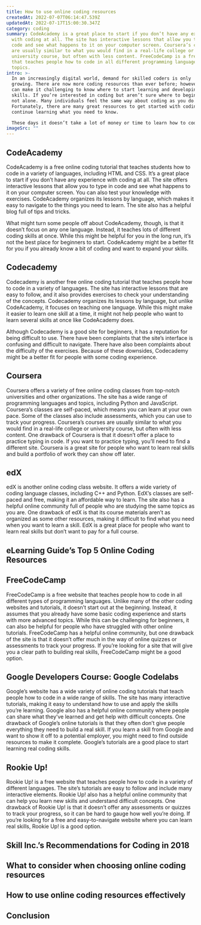 ```yaml
---
title: How to use online coding resources
createdAt: 2022-07-07T06:14:47.539Z
updatedAt: 2022-07-17T15:00:30.347Z
category: coding
summary: CodeAcademy is a great place to start if you don’t have any experience
  with coding at all. The site has interactive lessons that allow you to type in
  code and see what happens to it on your computer screen. Coursera’s courses
  are usually similar to what you would find in a real-life college or
  university course, but often with less content. FreeCodeCamp is a free website
  that teaches people how to code in all different programming languages and
  topics.
intro: >-
  In an increasingly digital world, demand for skilled coders is only
  growing. There are now more coding resources than ever before; however, this
  can make it challenging to know where to start learning and developing your
  skills. If you’re interested in coding but aren’t sure where to begin, you’re
  not alone. Many individuals feel the same way about coding as you do.
  Fortunately, there are many great resources to get started with coding and
  continue learning what you need to know. 

  These days it doesn’t take a lot of money or time to learn how to code online, whether at home or as part of a formal education program. You can find free tutorials on websites like Codecademy or Treehouse, or complete courses on platforms like Udemy or Alison. While it can seem overwhelming with so many different options available and no single right answer as to which one is best for you personally, the truth is that all of these resources are great in different ways.
imageSrc: ""
---
```


## CodeAcademy

CodeAcademy is a free online coding tutorial that teaches students how to code in a variety of languages, including HTML and CSS. It’s a great place to start if you don’t have any experience with coding at all. The site offers interactive lessons that allow you to type in code and see what happens to it on your computer screen. You can also test your knowledge with exercises. CodeAcademy organizes its lessons by language, which makes it easy to navigate to the things you need to learn. The site also has a helpful blog full of tips and tricks.

What might turn some people off about CodeAcademy, though, is that it doesn’t focus on any one language. Instead, it teaches lots of different coding skills at once. While this might be helpful for you in the long run, it’s not the best place for beginners to start. CodeAcademy might be a better fit for you if you already know a bit of coding and want to expand your skills.

## Codecademy

Codecademy is another free online coding tutorial that teaches people how to code in a variety of languages. The site has interactive lessons that are easy to follow, and it also provides exercises to check your understanding of the concepts. Codecademy organizes its lessons by language, but unlike CodeAcademy, it focuses on teaching one language. While this might make it easier to learn one skill at a time, it might not help people who want to learn several skills at once like CodeAcademy does.

Although Codecademy is a good site for beginners, it has a reputation for being difficult to use. There have been complaints that the site’s interface is confusing and difficult to navigate. There have also been complaints about the difficulty of the exercises. Because of these downsides, Codecademy might be a better fit for people with some coding experience.

## Coursera

Coursera offers a variety of free online coding classes from top-notch universities and other organizations. The site has a wide range of programming languages and topics, including Python and JavaScript. Coursera’s classes are self-paced, which means you can learn at your own pace. Some of the classes also include assessments, which you can use to track your progress. Coursera’s courses are usually similar to what you would find in a real-life college or university course, but often with less content. One drawback of Coursera is that it doesn’t offer a place to practice typing in code. If you want to practice typing, you’ll need to find a different site. Coursera is a great site for people who want to learn real skills and build a portfolio of work they can show off later.

## edX

edX is another online coding class website. It offers a wide variety of coding language classes, including C++ and Python. EdX’s classes are self-paced and free, making it an affordable way to learn. The site also has a helpful online community full of people who are studying the same topics as you are. One drawback of edX is that its course materials aren’t as organized as some other resources, making it difficult to find what you need when you want to learn a skill. EdX is a great place for people who want to learn real skills but don’t want to pay for a full course.

## eLearning Guide’s Top 5 Online Coding Resources

## FreeCodeCamp

FreeCodeCamp is a free website that teaches people how to code in all different types of programming languages. Unlike many of the other coding websites and tutorials, it doesn’t start out at the beginning. Instead, it assumes that you already have some basic coding experience and starts with more advanced topics. While this can be challenging for beginners, it can also be helpful for people who have struggled with other online tutorials. FreeCodeCamp has a helpful online community, but one drawback of the site is that it doesn’t offer much in the way of online quizzes or assessments to track your progress. If you’re looking for a site that will give you a clear path to building real skills, FreeCodeCamp might be a good option.

## Google Developers Course: Google Codelabs

Google’s website has a wide variety of online coding tutorials that teach people how to code in a wide range of skills. The site has many interactive tutorials, making it easy to understand how to use and apply the skills you’re learning. Google also has a helpful online community where people can share what they’ve learned and get help with difficult concepts. One drawback of Google’s online tutorials is that they often don’t give people everything they need to build a real skill. If you learn a skill from Google and want to show it off to a potential employer, you might need to find outside resources to make it complete. Google’s tutorials are a good place to start learning real coding skills.

## Rookie Up!

Rookie Up! is a free website that teaches people how to code in a variety of different languages. The site’s tutorials are easy to follow and include many interactive elements. Rookie Up! also has a helpful online community that can help you learn new skills and understand difficult concepts. One drawback of Rookie Up! is that it doesn’t offer any assessments or quizzes to track your progress, so it can be hard to gauge how well you’re doing. If you’re looking for a free and easy-to-navigate website where you can learn real skills, Rookie Up! is a good option.

## Skill Inc.’s Recommendations for Coding in 2018

## What to consider when choosing online coding resources

## How to use online coding resources effectively

## Conclusion
